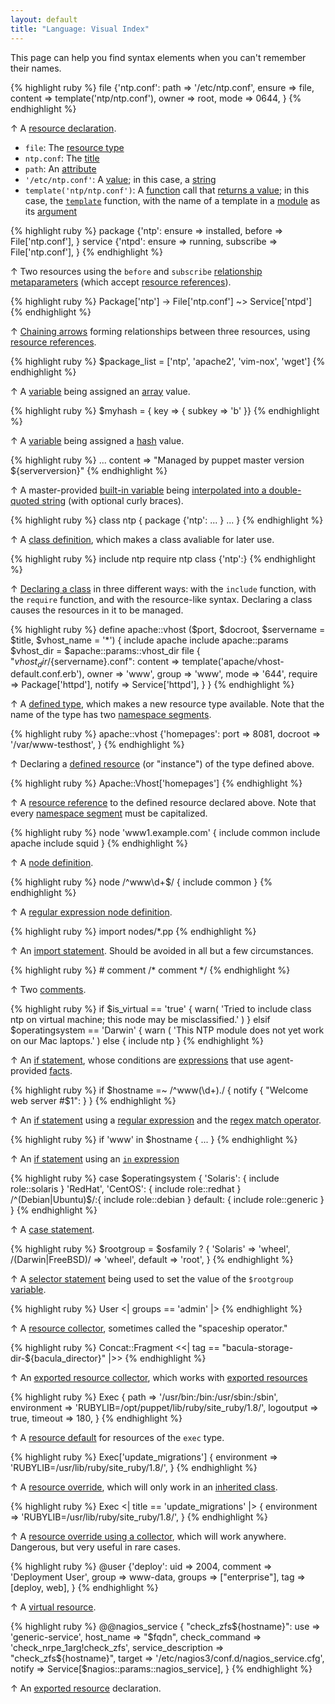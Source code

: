 ```yaml
---
layout: default
title: "Language: Visual Index"
---
```



[resource]: ./lang_resources.html
[type]: ./lang_resources.html#type
[title]: ./lang_resources.html#title
[attribute]: ./lang_resources.html#attributes
[value]: ./lang_resources.html#attributes
[string]: ./lang_datatypes.html#strings
[function]: ./lang_functions.html
[rvalue]: ./lang_functions.html#behavior
[template_func]: /guides/templating.html
[module]: modules_fundamentals.html
[argument]: ./lang_functions.html#arguments
[relationship_meta]: ./lang_relationships.html#relationship-metaparameters
[refs]: ./lang_datatypes.html#resource-references
[chaining]: ./lang_relationships.html#chaining-arrows
[variable]: ./lang_variables.html
[array]: ./lang_datatypes.html#arrays
[hash]: ./lang_datatypes.html#hashes
[interpolation]: ./lang_datatypes.html#variable-interpolation
[class_def]: ./lang_classes.html#defining-classes
[class_decl]: ./lang_classes.html#declaring-classes
[defined_type]: ./lang_defined_types.html
[namespace]: ./lang_namespaces.html
[defined_resource]: ./lang_defined_types.html#declaring-an-instance
[node]: ./lang_node_definitions.html
[regex_node]: ./lang_node_definitions.html#regular-expression-names
[import]: ./lang_import.html
[comments]: ./lang_comments.html
[if]: ./lang_conditional.html#if-statements
[expressions]: ./lang_expressions.html
[built_in]: ./lang_variables.html#facts-and-built-in-variables
[facts]: ./lang_variables.html#facts
[regex]: ./lang_datatypes.html#regular-expressions
[regex_match]: ./lang_expressions.html#regex-match
[in]: ./lang_expressions.html#in
[case]: ./lang_conditional.html#case-statements
[selector]: ./lang_conditional.html#selectors
[collector]: ./lang_collectors.html
[export_collector]: ./lang_collectors.html#exported-resource-collectors
[export]: ./lang_exported.html
[defaults]: ./lang_defaults.html
[override]: ./lang_classes.html#overriding-resource-attributes
[inherits]: ./lang_classes.html#inheritance
[coll_override]: ./lang_resources.html#amending-attributes-with-a-collector
[virtual]: ./lang_virtual.html

This page can help you find syntax elements when you can't remember their names.


{% highlight ruby %}
    file {'ntp.conf':
      path    => '/etc/ntp.conf',
      ensure  => file,
      content => template('ntp/ntp.conf'),
      owner   => root,
      mode    => 0644,
    }
{% endhighlight %}

↑ A [resource declaration][resource].

* `file`: The [resource type][type]
* `ntp.conf`: The [title][]
* `path`: An [attribute][]
* `'/etc/ntp.conf'`: A [value][]; in this case, a [string][]
* `template('ntp/ntp.conf')`: A [function][] call that [returns a value][rvalue]; in this case, the [`template`][template_func] function, with the name of a template in a [module][] as its [argument][]

{% highlight ruby %}
    package {'ntp':
      ensure => installed,
      before => File['ntp.conf'],
    }
    service {'ntpd':
      ensure    => running,
      subscribe => File['ntp.conf'],
    }
{% endhighlight %}

↑ Two resources using the `before` and `subscribe` [relationship metaparameters][relationship_meta] (which accept [resource references][refs]).

{% highlight ruby %}
    Package['ntp'] -> File['ntp.conf'] ~> Service['ntpd']
{% endhighlight %}

↑ [Chaining arrows][chaining] forming relationships between three resources, using [resource references][refs].

{% highlight ruby %}
    $package_list = ['ntp', 'apache2', 'vim-nox', 'wget']
{% endhighlight %}

↑ A [variable][] being assigned an [array][] value.

{% highlight ruby %}
    $myhash = { key => { subkey => 'b' }}
{% endhighlight %}

↑ A [variable][] being assigned a [hash][] value.

{% highlight ruby %}
    ...
    content => "Managed by puppet master version ${serverversion}"
{% endhighlight %}

↑ A master-provided [built-in variable][built_in] being [interpolated into a double-quoted string][interpolation] (with optional curly braces).


{% highlight ruby %}
    class ntp {
      package {'ntp':
        ...
      }
      ...
    }
{% endhighlight %}

↑ A [class definition][class_def], which makes a class avaliable for later use.

{% highlight ruby %}
    include ntp
    require ntp
    class {'ntp':}
{% endhighlight %}

↑ [Declaring a class][class_decl] in three different ways: with the `include` function, with the `require` function, and with the resource-like syntax. Declaring a class causes the resources in it to be managed.


{% highlight ruby %}
    define apache::vhost ($port, $docroot, $servername = $title, $vhost_name = '*') {
      include apache
      include apache::params
      $vhost_dir = $apache::params::vhost_dir
      file { "${vhost_dir}/${servername}.conf":
          content => template('apache/vhost-default.conf.erb'),
          owner   => 'www',
          group   => 'www',
          mode    => '644',
          require => Package['httpd'],
          notify  => Service['httpd'],
      }
    }
{% endhighlight %}

↑ A [defined type][defined_type], which makes a new resource type available. Note that the name of the type has two [namespace segments][namespace].

{% highlight ruby %}
    apache::vhost {'homepages':
      port    => 8081,
      docroot => '/var/www-testhost',
    }
{% endhighlight %}

↑ Declaring a [defined resource][defined_resource] (or "instance") of the type defined above.

{% highlight ruby %}
    Apache::Vhost['homepages']
{% endhighlight %}

↑ A [resource reference][refs] to the defined resource declared above. Note that every [namespace segment][namespace] must be capitalized.

{% highlight ruby %}
    node 'www1.example.com' {
      include common
      include apache
      include squid
    }
{% endhighlight %}

↑ A [node definition][node].

{% highlight ruby %}
    node /^www\d+$/ {
      include common
    }
{% endhighlight %}

↑ A [regular expression node definition][regex_node].

{% highlight ruby %}
    import nodes/*.pp
{% endhighlight %}

↑ An [import statement][import]. Should be avoided in all but a few circumstances.

{% highlight ruby %}
    # comment
    /* comment */
{% endhighlight %}

↑ Two [comments][].


{% highlight ruby %}
    if $is_virtual == 'true' {
      warn( 'Tried to include class ntp on virtual machine; this node may be misclassified.' )
    }
    elsif $operatingsystem == 'Darwin' {
      warn ( 'This NTP module does not yet work on our Mac laptops.' )
    else {
      include ntp
    }
{% endhighlight %}

↑ An [if statement][if], whose conditions are [expressions][] that use agent-provided [facts][].


{% highlight ruby %}
    if $hostname =~ /^www(\d+)\./ {
      notify { "Welcome web server #$1": }
    }
{% endhighlight %}

↑ An [if statement][if] using a [regular expression][regex] and the [regex match operator][regex_match].

{% highlight ruby %}
    if 'www' in $hostname {
      ...
    }
{% endhighlight %}

↑ An [if statement][if] using an [`in` expression][in]

{% highlight ruby %}
    case $operatingsystem {
      'Solaris':          { include role::solaris }
      'RedHat', 'CentOS': { include role::redhat  }
      /^(Debian|Ubuntu)$/:{ include role::debian  }
      default:            { include role::generic }
    }
{% endhighlight %}

↑ A [case statement][case].

{% highlight ruby %}
    $rootgroup = $osfamily ? {
        'Solaris'          => 'wheel',
        /(Darwin|FreeBSD)/ => 'wheel',
        default            => 'root',
    }
{% endhighlight %}

↑ A [selector statement][selector] being used to set the value of the `$rootgroup` [variable][].

{% highlight ruby %}
    User <| groups == 'admin' |>
{% endhighlight %}

↑ A [resource collector][collector], sometimes called the "spaceship operator."

{% highlight ruby %}
    Concat::Fragment <<| tag == "bacula-storage-dir-${bacula_director}" |>>
{% endhighlight %}

↑ An [exported resource collector][export_collector], which works with [exported resources][export]

{% highlight ruby %}
    Exec {
      path        => '/usr/bin:/bin:/usr/sbin:/sbin',
      environment => 'RUBYLIB=/opt/puppet/lib/ruby/site_ruby/1.8/',
      logoutput   => true,
      timeout     => 180,
    }
{% endhighlight %}

↑ A [resource default][defaults] for resources of the `exec` type.

{% highlight ruby %}
    Exec['update_migrations'] {
      environment => 'RUBYLIB=/usr/lib/ruby/site_ruby/1.8/',
    }
{% endhighlight %}

↑ A [resource override][override], which will only work in an [inherited class][inherits].

{% highlight ruby %}
    Exec <| title == 'update_migrations' |> {
      environment => 'RUBYLIB=/usr/lib/ruby/site_ruby/1.8/',
    }
{% endhighlight %}

↑ A [resource override using a collector][coll_override], which will work anywhere. Dangerous, but very useful in rare cases.


{% highlight ruby %}
    @user {'deploy':
      uid     => 2004,
      comment => 'Deployment User',
      group   => www-data,
      groups  => ["enterprise"],
      tag     => [deploy, web],
    }
{% endhighlight %}

↑ A [virtual resource][virtual].


{% highlight ruby %}
    @@nagios_service { "check_zfs${hostname}":
      use                 => 'generic-service',
      host_name           => "$fqdn",
      check_command       => 'check_nrpe_1arg!check_zfs',
      service_description => "check_zfs${hostname}",
      target              => '/etc/nagios3/conf.d/nagios_service.cfg',
      notify              => Service[$nagios::params::nagios_service],
    }
{% endhighlight %}

↑ An [exported resource][export] declaration.

